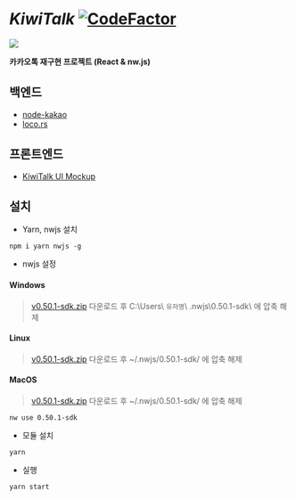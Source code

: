 # _KiwiTalk_ [![CodeFactor](https://www.codefactor.io/repository/github/kiwitalk/kiwitalk/badge?s=c3981bac3a87fe9d0f0c5fdb854efd203b389649)](https://www.codefactor.io/repository/github/kiwitalk/kiwitalk)

<img src="https://user-images.githubusercontent.com/39073901/87921235-3f69a180-cab5-11ea-9122-eaa5fd912ac4.gif"/>

**카카오톡 재구현 프로젝트 (React & nw.js)**

## 백엔드

- [node-kakao](https://github.com/storycraft/node-kakao)
- [loco.rs](https://github.com/KiwiTalk/loco.rs)

## 프론트엔드

- [KiwiTalk UI Mockup](https://www.figma.com/file/4Z6MR3oZK5iSvzyvvuT4DO/KiwiTalk-UI-Mockup?node-id=0%3A1)

## 설치
* Yarn, nwjs 설치
```
npm i yarn nwjs -g
```

* nwjs 설정
#### Windows
 > [v0.50.1-sdk.zip](https://dl.nwjs.io/v0.50.1/nwjs-sdk-v0.50.1-win-x64.zip) 다운로드 후 C:\Users\ `유저명`\ \.nwjs\0.50.1-sdk\ 에 압축 해제
#### Linux
 > [v0.50.1-sdk.zip](https://dl.nwjs.io/v0.50.1/nwjs-sdk-v0.50.1-linux-x64.zip) 다운로드 후 ~/.nwjs/0.50.1-sdk/ 에 압축 해제
#### MacOS
 > [v0.50.1-sdk.zip](https://dl.nwjs.io/v0.50.1/nwjs-sdk-v0.50.1-osx-x64.zip) 다운로드 후 ~/.nwjs/0.50.1-sdk/ 에 압축 해제
```
nw use 0.50.1-sdk
```

* 모듈 설치
```
yarn
```

* 실행
```
yarn start
```
